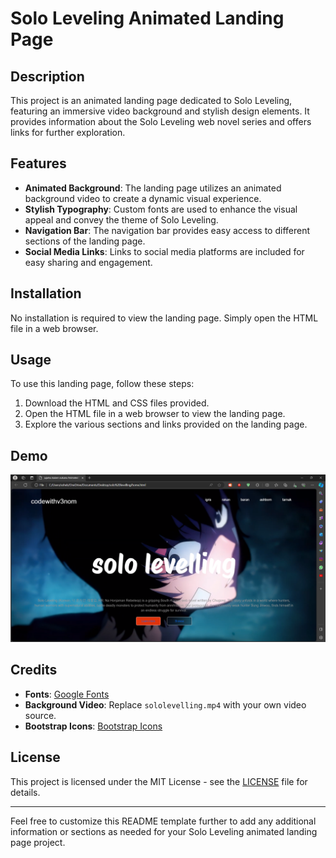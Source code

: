 # Solo Leveling Animated Landing Page

## Description

This project is an animated landing page dedicated to Solo Leveling, featuring an immersive video background and stylish design elements. It provides information about the Solo Leveling web novel series and offers links for further exploration.

## Features

- **Animated Background**: The landing page utilizes an animated background video to create a dynamic visual experience.
- **Stylish Typography**: Custom fonts are used to enhance the visual appeal and convey the theme of Solo Leveling.
- **Navigation Bar**: The navigation bar provides easy access to different sections of the landing page.
- **Social Media Links**: Links to social media platforms are included for easy sharing and engagement.

## Installation

No installation is required to view the landing page. Simply open the HTML file in a web browser.

## Usage

To use this landing page, follow these steps:

1. Download the HTML and CSS files provided.
2. Open the HTML file in a web browser to view the landing page.
3. Explore the various sections and links provided on the landing page.

## Demo
![screenshot 1](result.png)
## Credits

- **Fonts**: [Google Fonts](https://fonts.google.com/)
- **Background Video**: Replace `sololevelling.mp4` with your own video source.
- **Bootstrap Icons**: [Bootstrap Icons](https://icons.getbootstrap.com/)

## License

This project is licensed under the MIT License - see the [LICENSE](LICENSE) file for details.

---

Feel free to customize this README template further to add any additional information or sections as needed for your Solo Leveling animated landing page project.
